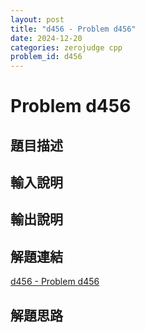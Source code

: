 ```yaml
---
layout: post
title: "d456 - Problem d456"
date: 2024-12-20
categories: zerojudge cpp
problem_id: d456
---
```


# Problem d456

## 題目描述



## 輸入說明



## 輸出說明



## 解題連結

[d456 - Problem d456](https://zerojudge.tw/ShowProblem?problemid=d456)

## 解題思路

